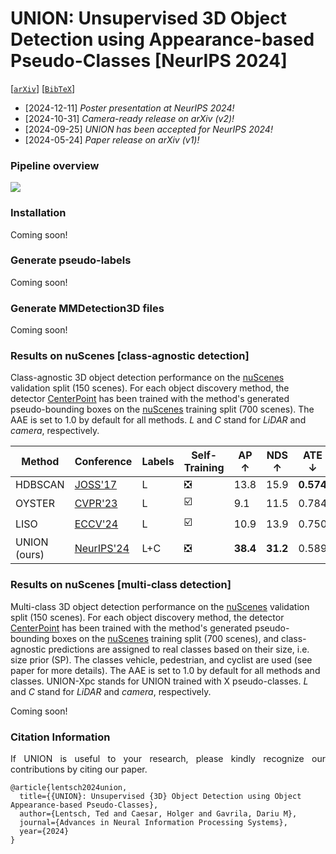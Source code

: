 # UNION: Unsupervised 3D Object Detection using Appearance-based Pseudo-Classes [NeurIPS 2024]



[[`arXiv`](https://arxiv.org/abs/2405.15688)] [[`BibTeX`](#citation-information)]



+ [2024-12-11] *Poster presentation at NeurIPS 2024!*
+ [2024-10-31] *Camera-ready release on arXiv (v2)!*
+ [2024-09-25] *UNION has been accepted for NeurIPS 2024!*
+ [2024-05-24] *Paper release on arXiv (v1)!*



### Pipeline overview
![](readme-data/UNION-pipeline-overview.png)



### Installation
Coming soon!



### Generate pseudo-labels
Coming soon!



### Generate MMDetection3D files
Coming soon!



### Results on nuScenes [class-agnostic detection]
Class-agnostic 3D object detection performance on the [nuScenes](https://arxiv.org/abs/1903.11027) validation split (150 scenes).
For each object discovery method, the detector [CenterPoint](https://arxiv.org/pdf/2006.11275) has been trained with the method's generated pseudo-bounding boxes on the [nuScenes](https://arxiv.org/abs/1903.11027) training split (700 scenes).
The AAE is set to 1.0 by default for all methods.
_L_ and _C_ stand for _LiDAR_ and _camera_, respectively.

| Method           | Conference                                                       | Labels | Self-Training                 | AP ↑     | NDS ↑    | ATE ↓     | ASE ↓     | AOE ↓     | AVE ↓     |
|------------------|------------------------------------------------------------------|--------|-------------------------------|----------|----------|-----------|-----------|-----------|-----------|
| HDBSCAN          | [JOSS'17](https://joss.theoj.org/papers/10.21105/joss.00205.pdf) | L      | :negative_squared_cross_mark: | 13.8     | 15.9     | **0.574** | 0.522     | 1.601     | 1.531     |
| OYSTER           | [CVPR'23](https://arxiv.org/pdf/2311.02007)                      | L      | :ballot_box_with_check:       |  9.1     | 11.5     | 0.784     | 0.521     | 1.514     | -         |
| LISO             | [ECCV'24](https://arxiv.org/pdf/2403.07071)                      | L      | :ballot_box_with_check:       | 10.9     | 13.9     | 0.750     | **0.409** | 1.062     | -         |
| UNION (ours)     | [NeurIPS'24](https://arxiv.org/pdf/2405.15688)                   | L+C    | :negative_squared_cross_mark: | **38.4** | **31.2** | 0.589     | 0.497     | **0.874** | **0.836** |



### Results on nuScenes [multi-class detection]
Multi-class 3D object detection performance on the [nuScenes](https://arxiv.org/abs/1903.11027) validation split (150 scenes).
For each object discovery method, the detector [CenterPoint](https://arxiv.org/pdf/2006.11275) has been trained with the method's generated pseudo-bounding boxes on the [nuScenes](https://arxiv.org/abs/1903.11027) training split (700 scenes), and class-agnostic predictions are assigned to real classes based on their size, i.e. size prior (SP).
The classes vehicle, pedestrian, and cyclist are used (see paper for more details).
The AAE is set to 1.0 by default for all methods and classes.
UNION-Xpc stands for UNION trained with X pseudo-classes.
_L_ and _C_ stand for _LiDAR_ and _camera_, respectively.

Coming soon!



### Citation Information
<p align="justify">
If UNION is useful to your research, please kindly recognize our contributions by citing our paper.
</p>

```
@article{lentsch2024union,
  title={{UNION}: Unsupervised {3D} Object Detection using Object Appearance-based Pseudo-Classes},
  author={Lentsch, Ted and Caesar, Holger and Gavrila, Dariu M},
  journal={Advances in Neural Information Processing Systems},
  year={2024}
}
```

